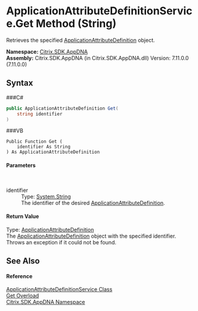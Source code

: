 # ApplicationAttributeDefinitionService.Get Method (String)
 

Retrieves the specified <a href="T_Citrix_SDK_AppDNA_ApplicationAttributeDefinition">ApplicationAttributeDefinition</a> object.

**Namespace:**&nbsp;<a href="N_Citrix_SDK_AppDNA">Citrix.SDK.AppDNA</a><br />**Assembly:**&nbsp;Citrix.SDK.AppDNA (in Citrix.SDK.AppDNA.dll) Version: 7.11.0.0 (7.11.0.0)

## Syntax

###C#
```csharp
public ApplicationAttributeDefinition Get(
	string identifier
)
```

###VB
```vbnet
Public Function Get ( 
	identifier As String
) As ApplicationAttributeDefinition
```


#### Parameters
&nbsp;<dl><dt>identifier</dt><dd>Type: <a href="http://msdn2.microsoft.com/en-us/library/s1wwdcbf" target="_blank">System.String</a><br />The identifier of the desired <a href="T_Citrix_SDK_AppDNA_ApplicationAttributeDefinition">ApplicationAttributeDefinition</a>.</dd></dl>

#### Return Value
Type: <a href="T_Citrix_SDK_AppDNA_ApplicationAttributeDefinition">ApplicationAttributeDefinition</a><br />The <a href="T_Citrix_SDK_AppDNA_ApplicationAttributeDefinition">ApplicationAttributeDefinition</a> object with the specified identifier. Throws an exception if it could not be found.

## See Also


#### Reference
<a href="T_Citrix_SDK_AppDNA_ApplicationAttributeDefinitionService">ApplicationAttributeDefinitionService Class</a><br /><a href="Overload_Citrix_SDK_AppDNA_ApplicationAttributeDefinitionService_Get">Get Overload</a><br /><a href="N_Citrix_SDK_AppDNA">Citrix.SDK.AppDNA Namespace</a><br />